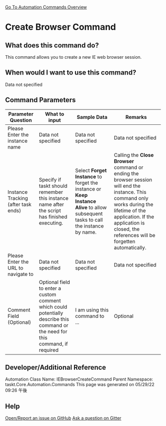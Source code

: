 <!--TITLE: Create Browser Command -->
<!-- SUBTITLE: a command in the IE Browser Commands group. -->
[Go To Automation Commands Overview](/automation-commands.md)


# Create Browser Command


## What does this command do?
This command allows you to create a new IE web browser session.


## When would I want to use this command?
Data not specified


## Command Parameters
| Parameter Question   	| What to input  	|  Sample Data 	| Remarks  	|
| ---                    | ---               | ---           | ---       |
|Please Enter the instance name|Data not specified|Data not specified|Data not specified|
|Instance Tracking (after task ends)|Specify if taskt should remember this instance name after the script has finished executing.|Select **Forget Instance** to forget the instance or **Keep Instance Alive** to allow subsequent tasks to call the instance by name.|Calling the **Close Browser** command or ending the browser session will end the instance.  This command only works during the lifetime of the application.  If the application is closed, the references will be forgetten automatically.|
|Please Enter the URL to navigate to|Data not specified|Data not specified|Data not specified|
|Comment Field (Optional)|Optional field to enter a custom comment which could potentially describe this command or the need for this command, if required|I am using this command to ...|Optional|










## Developer/Additional Reference
Automation Class Name: IEBrowserCreateCommand
Parent Namespace: taskt.Core.Automation.Commands
This page was generated on 05/29/22 09:26 午後


## Help
[Open/Report an issue on GitHub](https://github.com/saucepleez/taskt/issues/new)
[Ask a question on Gitter](https://gitter.im/taskt-rpa/Lobby)

